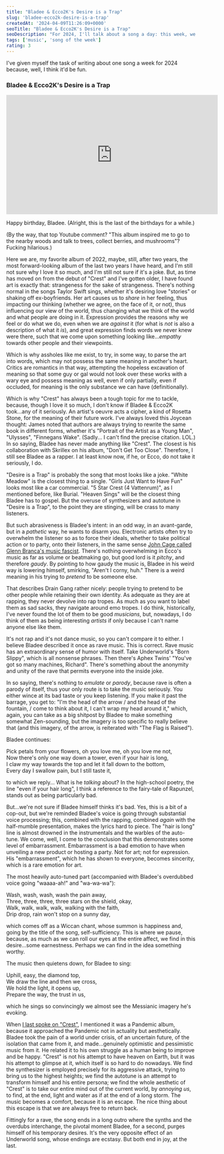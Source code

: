 ```yaml
---
title: "Bladee & Ecco2K's Desire is a Trap"
slug: 'bladee-ecco2k-desire-is-a-trap'
createdAt: '2024-04-09T11:26:09+0000'
seoTitle: "Bladee & Ecco2K's Desire is a Trap"
seoDescription: "For 2024, I'll talk about a song a day: this week, we'll talk about Bladee & Ecco2K's Desire is a Trap."
tags: ['music', 'song of the week']
rating: 3
---
```


I've given myself the task of writing about one song a week for 2024 because, well, I think it'd be fun.

### Bladee & Ecco2K's Desire is a Trap

<iframe width="560" height="315" src="https://www.youtube.com/embed/vEHsM-uV_Ec?si=WDsHfbEJmfL6uq2r" title="YouTube video player" frameborder="0" allow="accelerometer; autoplay; clipboard-write; encrypted-media; gyroscope; picture-in-picture; web-share" referrerpolicy="strict-origin-when-cross-origin" allowfullscreen></iframe>

Happy birthday, Bladee. (Alright, this is the last of the birthdays for a while.)

(By the way, that top Youtube comment? "This album inspired me to go to the nearby woods and talk to trees, collect berries, and mushrooms"? Fucking hilarious.)

Here we are, my favorite album of 2022, maybe, still, after two years, the most forward-looking album of the last two years I have heard, and I'm still not sure why I love it so much, and I'm still not sure if it's a joke. But, as time has moved on from the debut of "Crest" and I've gotten older, I have found art is exactly that: strangeness for the sake of strangeness. There's nothing normal in the songs Taylor Swift sings, whether it's desiring love "stories" or shaking off ex-boyfriends. Her art causes us to _share_ in her feeling, thus impacting our thinking (whether we agree, on the face of it, or not), thus influencing our view of the world, thus changing what we think of the world and what people are doing in it. Expression provides the reasons why we feel or do what we do, even when we are _against_ it (for what is _not_ is also a description of what it _is_), and great expression finds words we never knew were there, such that we come upon something looking like..._empathy_ towards other people and their viewpoints.

Which is why assholes like me exist, to try, in some way, to parse the art into words, which may not possess the same meaning in another's heart. Critics are romantics in that way, attempting the hopeless excavation of meaning so that some guy or gal would not look over these works with a wary eye and possess meaning as well, even if only partially, even if occluded, for meaning is the only substance we can have (definitionally).

Which is why "Crest" has always been a tough topic for me to tackle, because, though I love it so much, I don't know if Bladee & Ecco2K took...any of it seriously. An artist's oeuvre acts a cipher, a kind of Rosetta Stone, for the meaning of their future work. I've always loved this Joycean thought: James noted that authors are always trying to rewrite the same book in different forms, whether it's "Portrait of the Artist as a Young Man", "Ulysses", "Finnegans Wake". (Sadly... I can't find the precise citation. LOL.) In so saying, Bladee has never made anything like "Crest". The closest is his collaboration with Skrillex on his album, "Don't Get Too Close". Therefore, I still see Bladee as a rapper. I at least know now, if he, or Ecco, do not take it seriously, I do.

"Desire is a Trap" is probably the song that most looks like a joke. "White Meadow" is the closest thing to a single. "Girls Just Want to Have Fun" looks most like a car commercial. "5 Star Crest (4 Vattenrum)", as I mentioned before, like Burial. "Heaven Sings" will be the closest thing Bladee has to gospel. But the overuse of synthesizers and autotune in "Desire is a Trap", to the point they are stinging, will be crass to many listeners.

But such abrasiveness is Bladee's intent: in an odd way, in an avant-garde, but in a _pathetic_ way, he wants to disarm you. Electronic artists often try to overwhelm the listener so as to force their ideals, whether to take political action or to party, onto their listeners, in the same sense [John Cage called Glenn Branca's music fascist](https://www.youtube.com/watch?v=UzfG9V_hDps). There's nothing overwhelming in Ecco's music as far as volume or beatmaking go, but good lord is it _pitchy_, and therefore _gaudy_. By pointing to how gaudy the music is, Bladee in his weird way is lowering himself, smirking, "Aren't I corny, huh." There is a weird meaning in his trying to _pretend_ to be someone else.

That describes Drain Gang rather nicely: people trying to pretend to be other people while retaining their own identity. As adequate as they are at rapping, they never devolve into rap tropes. As much as you want to label them as sad sacks, they navigate around emo tropes. I do think, historically, I've never found the lot of them to be good _musicians_, but, nowadays, I do think of them as being interesting _artists_ if only because I can't name anyone else like them.

It's not rap and it's not dance music, so you can't compare it to either. I believe Bladee described it once as rave music. This is correct. Rave music has an extraordinary sense of humor with itself. Take Underworld's "Born Slippy", which is all nonsense phrases. Then there's Aphex Twins' "You've got so many machines, Richard". There's something about the anonymity and unity of the rave that permits everyone into the inside joke.

In so saying, there's nothing to _emulate_ or _parody_, because rave is often a parody of itself, thus your only route is to take the music seriously. You either wince at its bad taste or you keep listening. If you make it past the barrage, you get to: "I'm the head of the arrow / and the head of the fountain, / come to think about it, I can't wrap my head around it," which, again, you can take as a big shitpost by Bladee to make something somewhat Zen-sounding, but the imagery is too specific to really believe that (and this imagery, of the arrow, is reiterated with "The Flag is Raised").

Bladee continues:

Pick petals from your flowers, oh you love me, oh you love me not,<br/>
Now there's only one way down a tower, even if your hair is long,<br/>
I claw my way towards the top and let it fall down to the bottom,<br/>
Every day I swallow pain, but I still taste it,<br/>

to which we reply... What is he _talking_ about? In the high-school poetry, the line "even if your hair long", I think a reference to the fairy-tale of Rapunzel, stands out as being particularly bad.

But...we're not sure if Bladee himself thinks it's bad. Yes, this is a bit of a cop-out, but we're reminded Bladee's voice is going through substantial voice processing; this, combined with the rapping, combined _again_ with the half-mumble presentation, makes the lyrics hard to piece. The "hair is long" line is almost drowned in the instrumentals and the warbles of the auto-tune. We come, well, I come to the conclusion that this demonstrates some level of embarrassment. Embarrassment is a bad emotion to have when unveiling a new product or hosting a party. Not for art; not for expression. His "embarrassment", which he has shown to everyone, becomes sincerity, which is a rare emotion for art.

The most heavily auto-tuned part (accompanied with Bladee's overdubbed voice going "waaaa-ah!" and "wa-wa-wa"):

Wash, wash, wash, wash the pain away,<br/>
Three, three, three, three stars on the shield, okay,<br/>
Walk, walk, walk, walk, walking with the faith,<br/>
Drip drop, rain won't stop on a sunny day,<br/>

which comes off as a Wiccan chant, whose summon is happiness and, going by the title of the song, self-sufficiency. This is where we pause, because, as much as we can roll our eyes at the entire affect, we find in this desire...some earnestness. Perhaps we can find in the idea something worthy.

The music then quietens down, for Bladee to sing:

Uphill, easy, the diamond top,<br/>
We draw the line and then we cross,<br/>
We hold the light, it opens up,<br/>
Prepare the way, the trust in us,<br/>

which he sings so convincingly we almost see the Messianic imagery he's evoking.

When [I last spoke on "Crest"](/best-album-2022), I mentioned it was a Pandemic album, because it approached the Pandemic not in actuality but aesthetically. Bladee took the pain of a world under crisis, of an uncertain future, of the isolation that came from it, and made...genuinely optimistic and pessimistic music from it. He related it to his own struggle as a human being to improve and be happy. "Crest" is not his attempt to have heaven on Earth, but it was his attempt to glimpse at it, which itself is so hard to do nowadays. We find the synthesizer is employed precisely for its aggressive attack, trying to bring us to the highest heights; we find the autotune is an attempt to transform himself and his entire persona; we find the whole aesthetic of "Crest" is to take our entire mind out of the current world, by _annoying us_, to find, at the end, light and water as if at the end of a long storm. The music becomes a comfort, because it is an escape. The nice thing about this escape is that we are always free to return back.

Fittingly for a rave, the song ends in a long outro where the synths and the overdubs interchange, the pivotal moment Bladee, for a second, purges himself of his temporary desires. It's the very opposite effect of an Underworld song, whose endings are ecstasy. But both end in joy, at the last.
